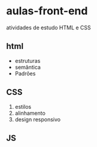 # aulas-front-end

 atividades de estudo HTML e CSS

## html

- estruturas
- semântica
- Padrões

## CSS

1. estilos
2. alinhamento
3. design responsivo

## JS